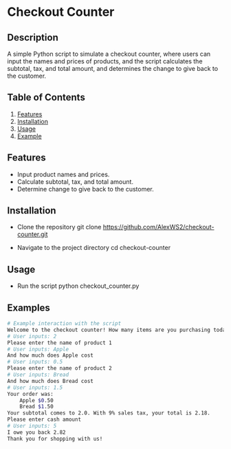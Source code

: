 # Checkout Counter

## Description
A simple Python script to simulate a checkout counter, where users can input the names and prices of products, and the script calculates the subtotal, tax, and total amount, and determines the change to give back to the customer.

## Table of Contents
1. [Features](#features)
2. [Installation](#installation)
3. [Usage](#usage)
4. [Example](#example)

## Features
- Input product names and prices.
- Calculate subtotal, tax, and total amount.
- Determine change to give back to the customer.

## Installation

- Clone the repository
git clone https://github.com/AlexWS2/checkout-counter.git

- Navigate to the project directory
cd checkout-counter

## Usage
- Run the script
python checkout_counter.py

## Examples
```bash
# Example interaction with the script
Welcome to the checkout counter! How many items are you purchasing today?
# User inputs: 2
Please enter the name of product 1
# User inputs: Apple
And how much does Apple cost
# User inputs: 0.5
Please enter the name of product 2
# User inputs: Bread
And how much does Bread cost
# User inputs: 1.5
Your order was: 
    Apple $0.50
    Bread $1.50
Your subtotal comes to 2.0. With 9% sales tax, your total is 2.18.
Please enter cash amount
# User inputs: 5
I owe you back 2.82
Thank you for shopping with us!
